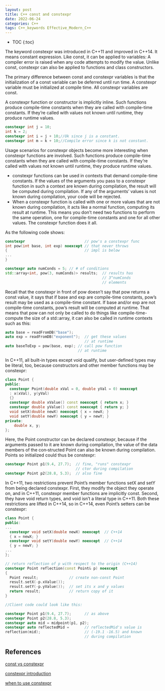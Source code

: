 ```yaml
---
layout: post
title: C++ const and constexpr
date: 2022-06-24
categories: C++
tags: C++_keywords Effective_Modern_C++
---
```


* TOC
{:toc}

The keyword constexpr was introduced in C++11 and improved in C++14. It means constant expression. Like const, it can be applied to variables: A compiler error is raised when any code attempts to modify the value. Unlike const, constexpr can also be applied to functions and class constructors.

The primary difference between const and constexpr variables is that the initialization of a const variable can be deferred until run time. A constexpr variable must be initialized at compile time. All constexpr variables are const.

A constexpr function or constructor is implicitly inline. Such functions produce compile-time constants when they are called with compile-time constants. If they’re called with values not known until runtime, they produce runtime values.

```cpp
constexpr int j = 10;
int k = 2;
constexpr int i = j + 10;//Ok since j is a constant.
constexpr int m = k + 10;//Compile error since k is not constant.
```

Usage scenarios for constexpr objects become more interesting when constexpr functions are involved. Such functions produce compile-time constants when they are called with compile-time constants. If they’re called with values not known until runtime, they produce runtime values.

* constexpr functions can be used in contexts that demand compile-time constants. If the values of the arguments you pass to a constexpr function in such a context are known during compilation, the result will be computed during compilation. If any of the arguments’ values is not known during compilation, your code will be rejected.
* When a constexpr function is called with one or more values that are not known during compilation, it acts like a normal function, computing its result at runtime. This means you don’t need two functions to perform the same operation, one for compile-time constants and one for all other values. The constexpr function does it all.

As the following code shows:

```cpp
constexpr                           // pow's a constexpr func
int pow(int base, int exp) noexcept // that never throws
{                                   // impl is below
...
}

constexpr auto numConds = 5; // # of conditions
std::array<int, pow(3, numConds)> results;  // results has
                                            // 3^numConds
                                            // elements
```

Recall that the constexpr in front of pow doesn’t say that pow returns a const value, it says that if base and exp are compile-time constants, pow’s result may be used as a compile-time constant. If base and/or exp are not compile-time constants, pow’s result will be computed at runtime. That means that pow can not only be called to do things like compile-time-compute the size of a std::array, it can also be called in runtime contexts such as this:

```cpp
auto base = readFromDB("base");
auto exp = readFromDB("exponent");  // get these values
                                    // at runtime
auto baseToExp = pow(base, exp); // call pow function
                                 // at runtime
```

In C++11, all built-in types except void qualify, but user-defined types may be literal, too, because constructors and other member functions may be constexpr:

```cpp
class Point {
public:
  constexpr Point(double xVal = 0, double yVal = 0) noexcept
  : x(xVal), y(yVal)
  {}
  constexpr double xValue() const noexcept { return x; }
  constexpr double yValue() const noexcept { return y; }
  void setX(double newX) noexcept { x = newX; }
  void setY(double newY) noexcept { y = newY; }
private:
    double x, y;
};
```

Here, the Point constructor can be declared constexpr, because if the arguments passed to it are known during compilation, the value of the data members of the con‐structed Point can also be known during compilation. Points so initialized could thus be constexpr:

```cpp
constexpr Point p1(9.4, 27.7);  // fine, "runs" constexpr
                                // ctor during compilation
constexpr Point p2(28.8, 5.3);  // also fine
```

In C++11, two restrictions prevent Point’s member functions setX and setY from being declared constexpr. First, they modify the object they operate on, and in C++11, constexpr member functions are implicitly const. Second, they have void return types, and void isn’t a literal type in C++11. Both these restrictions are lifted in C++14, so in C++14, even Point’s setters can be constexpr:

```cpp
class Point {
public:
...
  constexpr void setX(double newX) noexcept  // C++14
  { x = newX; }
  constexpr void setY(double newY) noexcept  // C++14
  { y = newY; }
...
};

// return reflection of p with respect to the origin (C++14)
constexpr Point reflection(const Point& p) noexcept
{
  Point result;              // create non-const Point
  result.setX(-p.xValue());
  result.setY(-p.yValue());  // set its x and y values
  return result;             // return copy of it
}

//Client code could look like this:

constexpr Point p1(9.4, 27.7);      // as above
constexpr Point p2(28.8, 5.3);
constexpr auto mid = midpoint(p1, p2);
constexpr auto reflectedMid =       // reflectedMid's value is
reflection(mid);                    // (-19.1 -16.5) and known
                                    // during compilation
```

## References

[const vs constexpr](https://stackoverflow.com/questions/14116003/difference-between-constexpr-and-const)

[constexpr introduction](https://docs.microsoft.com/en-us/cpp/cpp/constexpr-cpp?view=msvc-160)

[when to use constexpr](https://stackoverflow.com/questions/4748083/when-should-you-use-constexpr-capability-in-c11)